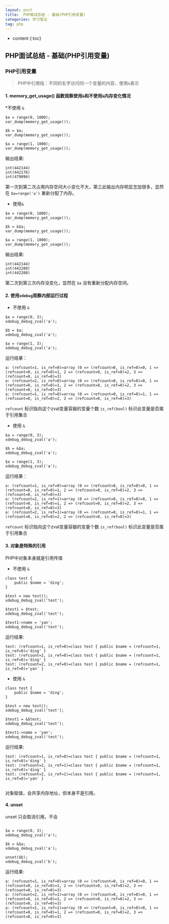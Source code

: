 ```yaml
---
layout: post
title:  PHP面试总结 - 基础(PHP引用变量)
categories: 学习笔记
tag: php
---
```

* content
{:toc}

## PHP面试总结 - 基础(PHP引用变量)

### PHP引用变量

> PHP中引用指：不同的名字访问同一个变量的内容，使用`&`表示

#### 1. memory_get_usage() 函数观察使用`&`和不使用`&`内存变化情况

*不使用 `&`

```
$a = range(0, 1000);
var_dump(memory_get_usage());

$b = $a;
var_dump(memory_get_usage());

$a = range(1, 1000);
var_dump(memory_get_usage());
```

输出结果:

```
int(442144)
int(442176)
int(479096)
```

第一次到第二次占用内存空间大小变化不大，第三此输出内存明显怎加很多，显然在 `$a=range('a')` 重新分配了内存。

* 使用`&`

```
$a = range(0, 1000);
var_dump(memory_get_usage());

$b = &$a;
var_dump(memory_get_usage());

$a = range(1, 1000);
var_dump(memory_get_usage());
```

输出结果:

```
int(442144)
int(442200)
int(442200)
```

第二次到第三次内存没变化，显然在 `$a` 没有重新分配内存空间。

#### 2. 使用`xdebug`观察内部运行过程

* 不使用 `&`

``` 
$a = range(0, 3);
xdebug_debug_zval('a');

$b = $a;
xdebug_debug_zval('a');

$a = range(1, 3);
xdebug_debug_zval('a');
```

运行结果：

``` 
a: (refcount=1, is_ref=0)=array (0 => (refcount=0, is_ref=0)=0, 1 => (refcount=0, is_ref=0)=1, 2 => (refcount=0, is_ref=0)=2, 3 => (refcount=0, is_ref=0)=3)
a: (refcount=2, is_ref=0)=array (0 => (refcount=0, is_ref=0)=0, 1 => (refcount=0, is_ref=0)=1, 2 => (refcount=0, is_ref=0)=2, 3 => (refcount=0, is_ref=0)=3)
a: (refcount=1, is_ref=0)=array (0 => (refcount=0, is_ref=0)=1, 1 => (refcount=0, is_ref=0)=2, 2 => (refcount=0, is_ref=0)=3)
```

`refcount` 标识指向这个zval变量容器的变量个数
`is_ref(bool)` 标识此变量是否属于引用集合

 
* 使用 `&`

``` 
$a = range(0, 3);
xdebug_debug_zval('a');

$b = &$a;
xdebug_debug_zval('a');

$a = range(1, 3);
xdebug_debug_zval('a');
```

运行结果：

``` 
a: (refcount=1, is_ref=0)=array (0 => (refcount=0, is_ref=0)=0, 1 => (refcount=0, is_ref=0)=1, 2 => (refcount=0, is_ref=0)=2, 3 => (refcount=0, is_ref=0)=3)
a: (refcount=2, is_ref=1)=array (0 => (refcount=0, is_ref=0)=0, 1 => (refcount=0, is_ref=0)=1, 2 => (refcount=0, is_ref=0)=2, 3 => (refcount=0, is_ref=0)=3)
a: (refcount=2, is_ref=1)=array (0 => (refcount=0, is_ref=0)=1, 1 => (refcount=0, is_ref=0)=2, 2 => (refcount=0, is_ref=0)=3)
```

`refcount` 标识指向这个zval变量容器的变量个数
`is_ref(bool)` 标识此变量是否属于引用集合

#### 3. 对象是特殊的引用

PHP中对象本身就是引用传值

* 不使用 `&`
``` 
class test {
	public $name = 'ding';
}

$test = new test();
xdebug_debug_zval('test');

$test1 = $test;
xdebug_debug_zval('test');

$test1->name = 'yan';
xdebug_debug_zval('test');
```

运行结果:

``` 
test: (refcount=1, is_ref=0)=class test { public $name = (refcount=1, is_ref=0)='ding' }
test: (refcount=2, is_ref=0)=class test { public $name = (refcount=1, is_ref=0)='ding' }
test: (refcount=2, is_ref=0)=class test { public $name = (refcount=1, is_ref=0)='yan' }
```

* 使用 `&`

``` 
class test {
	public $name = 'ding';
}

$test = new test();
xdebug_debug_zval('test');

$test1 = &$test;
xdebug_debug_zval('test');

$test1->name = 'yan';
xdebug_debug_zval('test');
```

运行结果:

```
test: (refcount=1, is_ref=0)=class test { public $name = (refcount=1, is_ref=0)='ding' }
test: (refcount=2, is_ref=1)=class test { public $name = (refcount=1, is_ref=0)='ding' }
test: (refcount=2, is_ref=1)=class test { public $name = (refcount=1, is_ref=0)='yan' }
 
```

对象赋值，会共享内存地址，但本身不是引用。

#### 4. unset

unset 只会取消引用，不会

``` 

$a = range(0, 3);
xdebug_debug_zval('a');

$b = &$a;
xdebug_debug_zval('a');

unset($b);
xdebug_debug_zval('b');
```
运行结果:

``` 
a: (refcount=1, is_ref=0)=array (0 => (refcount=0, is_ref=0)=0, 1 => (refcount=0, is_ref=0)=1, 2 => (refcount=0, is_ref=0)=2, 3 => (refcount=0, is_ref=0)=3)
a: (refcount=2, is_ref=1)=array (0 => (refcount=0, is_ref=0)=0, 1 => (refcount=0, is_ref=0)=1, 2 => (refcount=0, is_ref=0)=2, 3 => (refcount=0, is_ref=0)=3)
a: (refcount=1, is_ref=1)=array (0 => (refcount=0, is_ref=0)=0, 1 => (refcount=0, is_ref=0)=1, 2 => (refcount=0, is_ref=0)=2, 3 => (refcount=0, is_ref=0)=3)
```


